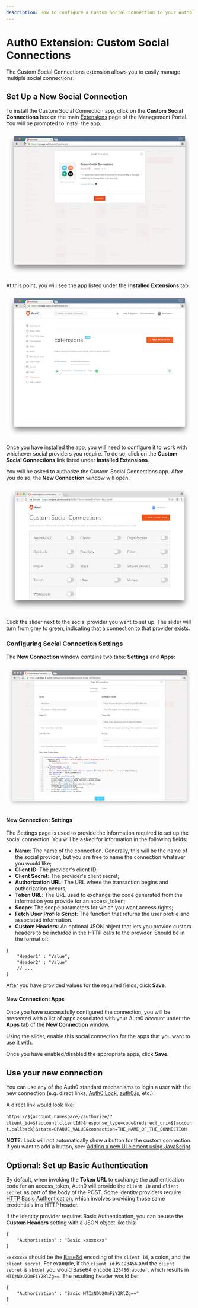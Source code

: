 ```yaml
---
description: How to configure a Custom Social Connection to your Auth0 app.
---
```


# Auth0 Extension: Custom Social Connections

The Custom Social Connections extension allows you to easily manage multiple social connections.

## Set Up a New Social Connection

To install the Custom Social Connection app, click on the **Custom Social Connections** box on the main [Extensions](${uiURL}/#/extensions) page of the Management Portal. You will be prompted to install the app.

![](/media/articles/extensions/installing-custom-social-connections.png)

At this point, you will see the app listed under the **Installed Extensions** tab.

![](/media/articles/extensions/installed-custom-social-extension.png)

Once you have installed the app, you will need to configure it to work with whichever social providers you require. To do so, click on the **Custom Social Connections** link listed under **Installed Extensions**.

You will be asked to authorize the Custom Social Connections app. After you do so, the **New Connection** window will open.

![](/media/articles/extensions/custom-social-connections.png)

Click the slider next to the social provider you want to set up. The slider will turn from grey to green, indicating that a connection to that provider exists.

### Configuring Social Connection Settings

The **New Connection** window contains two tabs: **Settings** and **Apps**:

![](/media/articles/extensions/new-custom-social-connection.png)

#### New Connection: Settings

The Settings page is used to provide the information required to set up the social connection. You will be asked for information in the following fields:

- __Name__: The name of the connection. Generally, this will be the name of the social provider, but you are free to name the connection whatever you would like;
- __Client ID__: The provider's client ID;
- __Client Secret__: The provider's client secret;
- __Authorization URL__: The URL where the transaction begins and authorization occurs;
- __Token URL__: The URL used to exchange the code generated from the information you provide for an access_token;
- __Scope__: The scope parameters for which you want access rights;
- __Fetch User Profile Script__: The function that returns the user profile and associated information.
- __Custom Headers__: An optional JSON object that lets you provide custom headers to be included in the HTTP calls to the provider. Should be in the format of:

```
{
    "Header1" : "Value",
    "Header2" : "Value"
    // ...
}
```

After you have provided values for the required fields, click **Save**.

#### New Connection: Apps

Once you have successfully configured the connection, you will be presented with a list of apps associated with your Auth0 account under the **Apps** tab of the **New Connection** window.

Using the slider, enable this social connection for the apps that you want to use it with.

Once you have enabled/disabled the appropriate apps, click **Save**.

## Use your new connection

You can use any of the Auth0 standard mechanisms to login a user with the new connection (e.g. direct links, [Auth0 Lock](/libraries/lock), [auth0.js](/libraries/auth0js), etc.). 

A direct link would look like:
            
`https://${account.namespace}/authorize/?client_id=${account.clientId}&response_type=code&redirect_uri=${account.callback}&state=OPAQUE_VALUE&connection=THE_NAME_OF_THE_CONNECTION`

**NOTE**: Lock will not automatically show a button for the custom connection. If you want to add a button, see: [Adding a new UI element using JavaScript](/libraries/lock/v9/ui-customization#adding-a-new-ui-element-using-javascript).

## Optional: Set up Basic Authentication

By default, when invoking the __Token URL__ to exchange the authentication code for an access_token, Auth0 will provide the `client ID` and `client secret` as part of the body of the POST. Some identity providers require [HTTP Basic Authentication](https://en.wikipedia.org/wiki/Basic_access_authentication), which involves providing those same credentials in a HTTP header. 

If the identity provider requires Basic Authentication, you can be use the __Custom Headers__ setting with a JSON object like this:

```
{
    "Authorization" : "Basic xxxxxxxx"
}
```

`xxxxxxxx` should be the [Base64](https://en.wikipedia.org/wiki/Base64) encoding of the `client id`, a colon, and the `client secret`. For example, if the `client id` is `123456` and the `client secret` is `abcdef` you would Base64 encode `123456:abcdef`, which results in `MTIzNDU2OmFiY2RlZg==`. The resulting header would be:

```
{
    "Authorization" : "Basic MTIzNDU2OmFiY2RlZg=="
}
```
